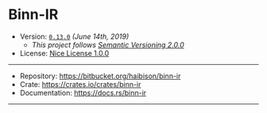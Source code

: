 # Binn-IR

- Version: [`0.13.0`](src/version_info.rs) _(June 14th, 2019)_
    + _This project follows [Semantic Versioning 2.0.0]_
- License: [Nice License 1.0.0](LICENSE)

---

- Repository: <https://bitbucket.org/haibison/binn-ir>
- Crate: <https://crates.io/crates/binn-ir>
- Documentation: <https://docs.rs/binn-ir>

---

[Semantic Versioning 2.0.0]: https://semver.org/spec/v2.0.0.html
